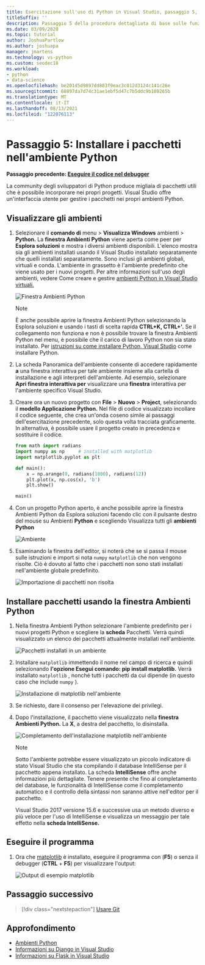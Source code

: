 ```yaml
---
title: Esercitazione sull'uso di Python in Visual Studio, passaggio 5, installare pacchetti
titleSuffix: ''
description: Passaggio 5 della procedura dettagliata di base sulle funzionalità di Visual Studio, che illustra le funzionalità di Visual Studio per la gestione dei pacchetti in un ambiente Python.
ms.date: 03/09/2020
ms.topic: tutorial
author: JoshuaPartlow
ms.author: joshuapa
manager: jmartens
ms.technology: vs-python
ms.custom: seodec18
ms.workload:
- python
- data-science
ms.openlocfilehash: be201d5d9897dd803f9eac3c012d3124c141c26e
ms.sourcegitcommit: 68897da7d74c31ae1ebf5d47c7b5ddc9b108265b
ms.translationtype: MT
ms.contentlocale: it-IT
ms.lasthandoff: 08/13/2021
ms.locfileid: "122076113"
---
```

# <a name="step-5-install-packages-in-your-python-environment"></a>Passaggio 5: Installare i pacchetti nell'ambiente Python

**Passaggio precedente: [Eseguire il codice nel debugger](tutorial-working-with-python-in-visual-studio-step-04-debugging.md)**

La community degli sviluppatori di Python produce migliaia di pacchetti utili che è possibile incorporare nei propri progetti. Visual Studio offre un'interfaccia utente per gestire i pacchetti nei propri ambienti Python.

## <a name="view-environments"></a>Visualizzare gli ambienti

1. Selezionare il **comando di** menu  >  **Visualizza Windows** ambienti  >  **Python.** La **finestra Ambienti Python** viene aperta come peer per **Esplora soluzioni** e mostra i diversi ambienti disponibili. L'elenco mostra sia gli ambienti installati usando il Visual Studio installato separatamente che quelli installati separatamente. Sono inclusi gli ambienti globali, virtuali e conda. L'ambiente in grassetto è l'ambiente predefinito che viene usato per i nuovi progetti. Per altre informazioni sull'uso degli ambienti, vedere Come creare e gestire [ambienti Python in Visual Studio virtuali.](managing-python-environments-in-visual-studio.md)

   ![Finestra Ambienti Python](media/environments/environments-default-view-2019.png)

   > [!NOTE]
   > È anche possibile aprire la finestra Ambienti Python selezionando la Esplora soluzioni e usando i tasti di scelta rapida **CTRL+K, CTRL+'.** Se il collegamento non funziona e non è possibile trovare la finestra Ambienti Python nel menu, è possibile che il carico di lavoro Python non sia stato installato. Per [istruzioni su come installare Python, Visual Studio](installing-python-support-in-visual-studio.md) come installare Python.

2. La scheda  Panoramica dell'ambiente consente di accedere rapidamente **a** una finestra interattiva per tale ambiente insieme alla cartella di installazione e agli interpreti dell'ambiente. Ad esempio, selezionare **Apri finestra interattiva per** visualizzare una **finestra** interattiva per l'ambiente specifico Visual Studio.

3. Creare ora un nuovo progetto con **File**  >  **Nuovo**  >  **Project**, selezionando il **modello Applicazione Python.** Nel file di codice visualizzato incollare il codice seguente, che crea un'onda coseno simile ai passaggi dell'esercitazione precedente, solo questa volta tracciata graficamente. In alternativa, è possibile usare il progetto creato in precedenza e sostituire il codice.

    ```python
    from math import radians
    import numpy as np     # installed with matplotlib
    import matplotlib.pyplot as plt

    def main():
        x = np.arange(0, radians(1800), radians(12))
        plt.plot(x, np.cos(x), 'b')
        plt.show()

    main()
    ```

4. Con un progetto Python aperto, è anche possibile aprire la finestra Ambienti Python da Esplora soluzioni facendo clic con il pulsante destro del mouse su Ambienti **Python** e scegliendo Visualizza tutti gli **ambienti Python**

   ![Ambiente](media/environments/environments-view-all-2019.png)

5. Esaminando la finestra dell'editor, si noterà che se si passa il mouse sulle istruzioni e import si nota `numpy` `matplotlib` che non vengono risolte. Ciò è dovuto al fatto che i pacchetti non sono stati installati nell'ambiente globale predefinito.

   ![Importazione di pacchetti non risolta](media/packages-unresolved-import.png)

## <a name="install-packages-using-the-python-environments-window"></a>Installare pacchetti usando la finestra Ambienti Python

1. Nella finestra Ambienti Python selezionare l'ambiente predefinito per i nuovi progetti Python e scegliere la **scheda** Pacchetti. Verrà quindi visualizzato un elenco dei pacchetti attualmente installati nell'ambiente.

   ![Pacchetti installati in un ambiente](media/environments/environments-installed-packages-2019.png)

2. Installare `matplotlib` immettendo il nome nel campo di ricerca e quindi selezionando **l'opzione Esegui comando: pip install matplotlib.** Verrà installato `matplotlib` , nonché tutti i pacchetti da cui dipende (in questo caso che include `numpy` ).

   ![Installazione di matplotlib nell'ambiente](media/environments/environments-add-matplotlib-2019.png)

5. Se richiesto, dare il consenso per l'elevazione dei privilegi.

6. Dopo l'installazione, il pacchetto viene visualizzato nella **finestra Ambienti Python.** La **X**, a destra del pacchetto, lo disinstalla.

   ![Completamento dell'installazione matplotlib nell'ambiente](media/environments/environments-add-matplotlib2-2019.png)

   > [!NOTE]
   > Sotto l'ambiente potrebbe essere visualizzato un piccolo indicatore di stato Visual Studio che sta compilando il database IntelliSense per il pacchetto appena installato. La scheda **IntelliSense** offre anche informazioni più dettagliate. Tenere presente che fino al completamento del database, le funzionalità di IntelliSense come il completamento automatico e il controllo della sintassi non saranno attive nell'editor per il pacchetto.
   >
   > Visual Studio 2017 versione 15.6 e successive usa un metodo diverso e più veloce per l'uso di IntelliSense e visualizza un messaggio per tale effetto nella **scheda IntelliSense.**

## <a name="run-the-program"></a>Eseguire il programma

1. Ora che [matplotlib](https://matplotlib.org/) è installato, eseguire il programma con (**F5**) o senza il debugger (**CTRL** + **F5**) per visualizzare l'output:

   ![Output di esempio matplotlib](media/environments/environments-add-matplotlib3.png)

## <a name="next-step"></a>Passaggio successivo

> [!div class="nextstepaction"]
> [Usare Git](tutorial-working-with-python-in-visual-studio-step-06-working-with-git.md)

## <a name="go-deeper"></a>Approfondimento

- [Ambienti Python](managing-python-environments-in-visual-studio.md)
- [Informazioni su Django in Visual Studio](learn-django-in-visual-studio-step-01-project-and-solution.md)
- [Informazioni su Flask in Visual Studio](learn-flask-visual-studio-step-01-project-solution.md)
